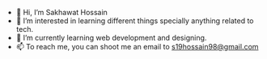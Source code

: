 - 👋 Hi, I’m Sakhawat Hossain
- 👀 I’m interested in learning different things specially anything related to tech.
- 🌱 I’m currently learning web development and designing.
- 📫 To reach me, you can shoot me an email to s19hossain98@gmail.com

<!---
Sakhawat0pu/Sakhawat0pu is a ✨ special ✨ repository because its `README.md` (this file) appears on your GitHub profile.
You can click the Preview link to take a look at your changes.
--->
